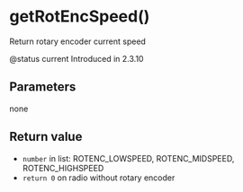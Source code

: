 # getRotEncSpeed()

Return rotary encoder current speed

@status current Introduced in 2.3.10

## Parameters

none

## Return value

* `number` in list: ROTENC\_LOWSPEED, ROTENC\_MIDSPEED, ROTENC\_HIGHSPEED
* `return 0` on radio without rotary encoder
